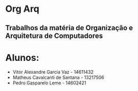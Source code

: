 # Org Arq
## Trabalhos da matéria de Organização e Arquitetura de Computadores
# Alunos:
- Vitor Alexandre Garcia Vaz - 14611432
- Matheus Cavalcanti de Santana - 13217506
- Pedro Gasparelo Leme - 14602421

